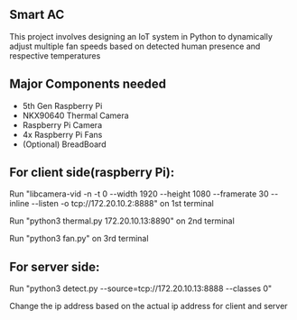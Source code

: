 ## Smart AC ##
This project involves designing an IoT system in Python to dynamically adjust multiple fan speeds based on detected human presence and respective temperatures

## Major Components needed ##
<ul>
  <li> 5th Gen Raspberry Pi </li>
  <li> NKX90640 Thermal Camera </li>
  <li> Raspberry Pi Camera </li>
  <li> 4x Raspberry Pi Fans </li>
  <li> (Optional) BreadBoard </li>
</ul>

## For client side(raspberry Pi): ##

  Run "libcamera-vid -n -t 0 --width 1920 --height 1080 --framerate 30 --inline --listen -o tcp://172.20.10.2:8888" on 1st terminal

  Run "python3 thermal.py 172.20.10.13:8890" on 2nd terminal

  Run "python3 fan.py" on 3rd terminal


## For server side: ##

  Run "python3 detect.py --source=tcp://172.20.10.13:8888 --classes 0"

  Change the ip address based on the actual ip address for client and server
